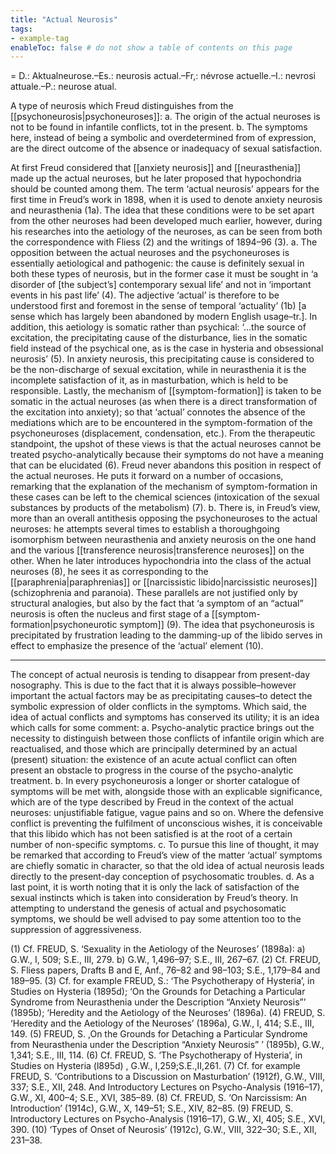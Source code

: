 ```yaml
---
title: "Actual Neurosis"
tags:
- example-tag
enableToc: false # do not show a table of contents on this page
---
```


= D.: Aktualneurose.–Es.: neurosis actual.–Fr,: névrose actuelle.–I.: nevrosi attuale.–P.: neurose atual.

A type of neurosis which Freud distinguishes from the [[psychoneurosis|psychoneuroses]]:
a. The origin of the actual neuroses is not to be found in infantile conflicts, tot in the present.
b. The symptoms here, instead of being a symbolic and overdetermined from of expression, are the direct outcome of the absence or inadequacy of sexual satisfaction.

At first Freud considered that [[anxiety neurosis]] and [[neurasthenia]] made up the actual neuroses, but he later proposed that hypochondria should be counted among them.
The term ‘actual neurosis’ appears for the first time in Freud’s work in 1898, when it is used to denote anxiety neurosis and neurasthenia (1a). The idea that these conditions were to be set apart from the other neuroses had been developed much earlier, however, during his researches into the aetiology of the neuroses, as can be seen from both the correspondence with Fliess (2) and the writings of 1894–96 (3).
a. The opposition between the actual neuroses and the psychoneuroses is essentially aetiological and pathogenic: the cause is definitely sexual in both these types of neurosis, but in the former case it must be sought in ‘a disorder of [the subject’s] contemporary sexual life’ and not in ‘important events in his past life’ (4). The adjective ‘actual’ is therefore to be understood first and foremost in the sense of temporal ‘actuality’ (1b) [a sense which has largely been abandoned by modern English usage–tr.]. In addition, this aetiology is somatic rather than psychical: ‘…the source of excitation, the precipitating cause of the disturbance, lies in the somatic field instead of the psychical one, as is the case in hysteria and obsessional neurosis’ (5). In anxiety neurosis, this precipitating cause is considered to be the non-discharge of sexual excitation, while in neurasthenia it is the incomplete satisfaction of it, as in masturbation, which is held to be responsible.
Lastly, the mechanism of [[symptom-formation]] is taken to be somatic in the actual neuroses (as when there is a direct transformation of the excitation into anxiety); so that ‘actual’ connotes the absence of the mediations which are to be encountered in the symptom-formation of the psychoneuroses (displacement, condensation, etc.).
From the therapeutic standpoint, the upshot of these views is that the actual neuroses cannot be treated psycho-analytically because their symptoms do not have a meaning that can be elucidated (6).
Freud never abandons this position in respect of the actual neuroses. He puts it forward on a number of occasions, remarking that the explanation of the mechanism of symptom-formation in these cases can be left to the chemical sciences (intoxication of the sexual substances by products of the metabolism) (7).
b. There is, in Freud’s view, more than an overall antithesis opposing the psychoneuroses to the actual neuroses: he attempts several times to establish a thoroughgoing isomorphism between neurasthenia and anxiety neurosis on the one hand and the various [[transference neurosis|transference neuroses]] on the other. When he later introduces hypochondria into the class of the actual neuroses (8), he sees it as corresponding to the [[paraphrenia|paraphrenias]] or [[narcissistic libido|narcissistic neuroses]] (schizophrenia and paranoia). These parallels are not justified only by structural analogies, but also by the fact that ‘a symptom of an “actual” neurosis is often the nucleus and first stage of a [[symptom-formation|psychoneurotic symptom]] (9). The idea that psychoneurosis is precipitated by frustration leading to the damming-up of the libido serves in effect to emphasize the presence of the ‘actual’ element (10).
* * *

The concept of actual neurosis is tending to disappear from present-day nosography. This is due to the fact that it is always possible–however important the actual factors may be as precipitating causes–to detect the symbolic expression of older conflicts in the symptoms. Which said, the idea of actual conflicts and symptoms has conserved its utility; it is an idea which calls for some comment:
a. Psycho-analytic practice brings out the necessity to distinguish between those conflicts of infantile origin which are reactualised, and those which are principally determined by an actual (present) situation: the existence of an acute actual conflict can often present an obstacle to progress in the course of the psycho-analytic treatment.
b. In every psychoneurosis a longer or shorter catalogue of symptoms will be met with, alongside those with an explicable significance, which are of the type described by Freud in the context of the actual neuroses: unjustifiable fatigue, vague pains and so on. Where the defensive conflict is preventing the fulfilment of unconscious wishes, it is conceivable that this libido which has not been satisfied is at the root of a certain number of non-specific symptoms.
c. To pursue this line of thought, it may be remarked that according to Freud’s view of the matter ‘actual’ symptoms are chiefly somatic in character, so that the old idea of actual neurosis leads directly to the present-day conception of psychosomatic troubles.
d. As a last point, it is worth noting that it is only the lack of satisfaction of the sexual instincts which is taken into consideration by Freud’s theory. In attempting to understand the genesis of actual and psychosomatic symptoms, we should be well advised to pay some attention too to the suppression of aggressiveness.


(1) Cf. FREUD, S. ‘Sexuality in the Aetiology of the Neuroses’ (1898a): a) G.W., I, 509; S.E., III, 279. b) G.W., 1,496–97; S.E., III, 267–67.
(2) Cf. FREUD, S. Fliess papers, Drafts B and E, Anf., 76–82 and 98–103; S.E., 1,179–84 and 189–95.
(3) Cf. for example FREUD, S.: ‘The Psychotherapy of Hysteria’, in Studies on Hysteria (1895d); ‘On the Grounds for Detaching a Particular Syndrome from Neurasthenia under the Description “Anxiety Neurosis”’ (1895b); ‘Heredity and the Aetiology of the Neuroses’ (1896a).
(4) FREUD, S. ‘Heredity and the Aetiology of the Neuroses’ (1896a), G.W., I, 414; S.E., III, 149.
(5) FREUD, S. ,On the Grounds for Detaching a Particular Syndrome from Neurasthenia under the Description “Anxiety Neurosis” ’ (1895b), G.W., 1,341; S.E., III, 114.
(6) Cf. FREUD, S. ‘The Psychotherapy of Hysteria’, in Studies on Hysteria (l895d) , G.W., I,259;S.E.,II,261.
(7) Cf. for example FREUD, S. ‘Contributions to a Discussion on Masturbation’ (1912f), G.W., VIII, 337; S.E., XII, 248. And Introductory Lectures on Psycho-Analysis (1916–17), G.W., XI, 400–4; S.E., XVI, 385–89.
(8) Cf. FREUD, S. ‘On Narcissism: An Introduction’ (1914c), G.W., X, 149–51; S.E., XIV, 82–85.
(9) FREUD, S. Introductory Lectures on Psycho-Analysis (1916–17), G.W., XI, 405; S.E., XVI, 390.
(10) ‘Types of Onset of Neurosis’ (1912c), G.W., VIII, 322–30; S.E., XII, 231–38.
